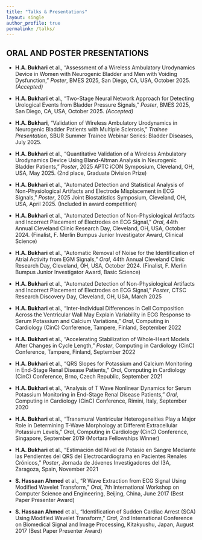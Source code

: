 ```yaml
---
title: "Talks & Presentations"
layout: single
author_profile: true
permalink: /talks/
---
```


## ORAL AND POSTER PRESENTATIONS

  - **H.A. Bukhari** et al., “Assessment of a Wireless Ambulatory Urodynamics Device in Women with Neurogenic Bladder and Men with Voiding Dysfunction,” *Poster*, BMES 2025, San Diego, CA, USA, October 2025. *(Accepted)*
  
  - **H.A. Bukhari** et al., “Two-Stage Neural Network Approach for Detecting Urological Events from Bladder Pressure Signals,” *Poster*, BMES 2025, San Diego, CA, USA, October 2025. *(Accepted)*
  
  - **H.A. Bukhari**, “Validation of Wireless Ambulatory Urodynamics in Neurogenic Bladder Patients with Multiple Sclerosis,” *Trainee Presentation*, SBUR Summer Trainee Webinar Series: Bladder Diseases, July 2025.
  
  - **H.A. Bukhari** et al., “Quantitative Validation of a Wireless Ambulatory Urodynamics Device Using Bland-Altman Analysis in Neurogenic Bladder Patients,” *Poster*, 2025 APTC iCON Symposium, Cleveland, OH, USA, May 2025. (2nd place, Graduate Division Prize)
  
  - **H.A. Bukhari** et al., “Automated Detection and Statistical Analysis of Non-Physiological Artifacts and Electrode Misplacement in ECG Signals,” *Poster*, 2025 Joint Biostatistics Symposium, Cleveland, OH, USA, April 2025. (Included in award competition)
  
  - **H.A. Bukhari** et al., “Automated Detection of Non-Physiological Artifacts and Incorrect Placement of Electrodes on ECG Signal,” *Oral*, 44th Annual Cleveland Clinic Research Day, Cleveland, OH, USA, October 2024. (Finalist, F. Merlin Bumpus Junior Investigator Award, Clinical Science)
  
  - **H.A. Bukhari** et al., “Automatic Removal of Noise for the Identification of Atrial Activity from EGM Signals,” *Oral*, 44th Annual Cleveland Clinic Research Day, Cleveland, OH, USA, October 2024. (Finalist, F. Merlin Bumpus Junior Investigator Award, Basic Science)
  
  - **H.A. Bukhari** et al., “Automated Detection of Non-Physiological Artifacts and Incorrect Placement of Electrodes on ECG Signal,” *Poster*, CTSC Research Discovery Day, Cleveland, OH, USA, March 2025
  
  - **H.A. Bukhari** et al., “Inter-Individual Differences in Cell Composition Across the Ventricular Wall May Explain Variability in ECG Response to Serum Potassium and Calcium Variations,” *Oral*, Computing in Cardiology (CinC) Conference, Tampere, Finland, September 2022
  
  - **H.A. Bukhari** et al., “Accelerating Stabilization of Whole-Heart Models After Changes in Cycle Length,” *Poster*, Computing in Cardiology (CinC) Conference, Tampere, Finland, September 2022
  
  - **H.A. Bukhari** et al., “QRS Slopes for Potassium and Calcium Monitoring in End-Stage Renal Disease Patients,” *Oral*, Computing in Cardiology (CinC) Conference, Brno, Czech Republic, September 2021
  
  - **H.A. Bukhari** et al., “Analysis of T Wave Nonlinear Dynamics for Serum Potassium Monitoring in End-Stage Renal Disease Patients,” *Oral*, Computing in Cardiology (CinC) Conference, Rimini, Italy, September 2020
  
  - **H.A. Bukhari** et al., “Transmural Ventricular Heterogeneities Play a Major Role in Determining T-Wave Morphology at Different Extracellular Potassium Levels,” *Oral*, Computing in Cardiology (CinC) Conference, Singapore, September 2019 (Mortara Fellowships Winner)
  
  - **H.A. Bukhari** et al., “Estimación del Nivel de Potasio en Sangre Mediante las Pendientes del QRS del Electrocardiograma en Pacientes Renales Crónicos,” *Poster*, Jornada de Jóvenes Investigadores del I3A, Zaragoza, Spain, November 2021

- **S. Hassaan Ahmed** et al., “R Wave Extraction from ECG Signal Using Modified Wavelet Transform,” *Oral*, 7th International Workshop on Computer Science and Engineering, Beijing, China, June 2017 (Best Paper Presenter Award)

- **S. Hassaan Ahmed** et al., “Identification of Sudden Cardiac Arrest (SCA) Using Modified Wavelet Transform,” *Oral*, 2nd International Conference on Biomedical Signal and Image Processing, Kitakyushu, Japan, August 2017 (Best Paper Presenter Award)
